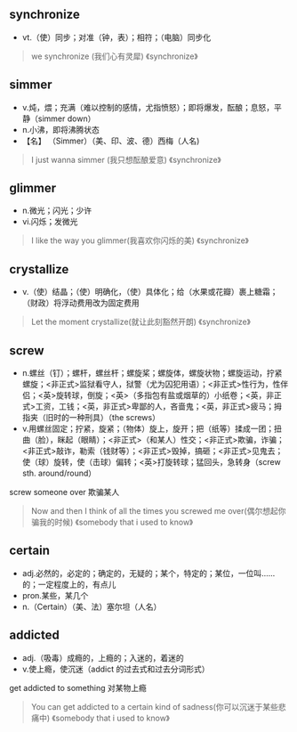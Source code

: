 
## synchronize

* vt.（使）同步；对准（钟，表）；相符；（电脑）同步化

> we synchronize  (我们心有灵犀)
> 《synchronize》

## simmer
- v.炖，煨；充满（难以控制的感情，尤指愤怒）；即将爆发，酝酿；息怒，平静（simmer down）
- n.小沸，即将沸腾状态
- 【名】 （Simmer）（美、印、波、德）西梅（人名)

> I just wanna simmer (我只想酝酿爱意)
> 《synchronize》

## glimmer
- n.微光；闪光；少许
- vi.闪烁；发微光

> I like the way you glimmer(我喜欢你闪烁的美)
> 《synchronize》

## crystallize
- v.（使）结晶；（使）明确化，（使）具体化；给（水果或花瓣）裹上糖霜；（财政）将浮动费用改为固定费用

>Let the moment crystallize(就让此刻豁然开朗)
>《synchronize》

## screw

- n.螺丝（钉）；螺杆，螺丝杆；螺旋桨；螺旋体，螺旋状物；螺旋运动，拧紧螺旋；<非正式>监狱看守人，狱警（尤为囚犯用语）；<非正式>性行为，性伴侣；<英>旋转球，倒旋；<英>（多指包有盐或烟草的）小纸卷；<英，非正式>工资，工钱；<英，非正式>卑鄙的人，吝啬鬼；<英，非正式>疲马；拇指夹（旧时的一种刑具）（the screws）
- v.用螺丝固定；拧紧，旋紧；（物体）旋上，旋开；把（纸等）揉成一团；扭曲（脸），眯起（眼睛）；<非正式>（和某人）性交；<非正式>欺骗，诈骗；<非正式>敲诈，勒索（钱财等）；<非正式>毁掉，搞砸；<非正式>见鬼去；使（球）旋转，使（击球）偏转；<英>打旋转球；猛回头，急转身（screw sth. around/round）

screw someone over 欺骗某人

>Now and then I think of all the times you screwed me over(偶尔想起你骗我的时候)
>《somebody that i used to know》

## certain

- adj.必然的，必定的；确定的，无疑的；某个，特定的；某位，一位叫……的；一定程度上的，有点儿
- pron.某些，某几个
- n.（Certain）（美、法）塞尔坦（人名）
## addicted
- adj.（吸毒）成瘾的，上瘾的；入迷的，着迷的
- v.使上瘾，使沉迷（addict 的过去式和过去分词形式）

get addicted to something 对某物上瘾

>You can get addicted to a certain kind of sadness(你可以沉迷于某些悲痛中)
>《somebody that i used to know》